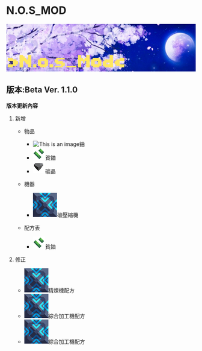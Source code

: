 # N.O.S_MOD
![This is an image](icon.png)

## 版本:Beta Ver. 1.1.0

**版本更新內容**

1. 新增

   - 物品
     - ![This is an image](sprites/items/鈾.png)鈾
     - ![This is an image](sprites/items/貧鈾.png)貧鈾
     - ![This is an image](sprites/items/碳晶.png)碳晶

   - 機器
     - ![This is an image](sprites/blocks/multi/碳壓縮機.png)碳壓縮機

   - 配方表
     - ![This is an image](sprites/items/貧鈾.png)貧鈾

2. 修正

   - ![This is an image](sprites/blocks/multi/碳壓縮機.png)精煉機配方
   - ![This is an image](sprites/blocks/multi/碳壓縮機.png)綜合加工機配方
   - ![This is an image](sprites/blocks/multi/碳壓縮機.png)綜合加工機配方
